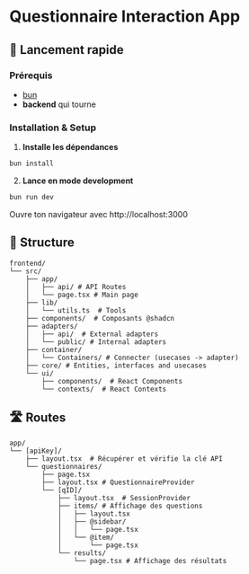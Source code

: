 # Questionnaire Interaction App

## 🚀 Lancement rapide

### Prérequis
- [bun](https://bun.com/docs/installation)
- **backend** qui tourne

### Installation & Setup

1. **Installe les dépendances**
```bash
bun install
```
2. **Lance en mode development**
```bash
bun run dev
```

Ouvre ton navigateur avec http://localhost:3000

## 📁 Structure
```
frontend/
└── src/
    ├── app/
    │   ├── api/ # API Routes
    │   └── page.tsx # Main page
    ├── lib/
    │   └── utils.ts  # Tools
    ├── components/  # Composants @shadcn
    ├── adapters/ 
    │   ├── api/  # External adapters
    │   └── public/ # Internal adapters
    ├── container/
    │   └── Containers/ # Connecter (usecases -> adapter)
    ├── core/ # Entities, interfaces and usecases
    └── ui/
        ├── components/  # React Components
        └── contexts/  # React Contexts
```

## 🛣️ Routes

```
app/
└── [apiKey]/
    ├── layout.tsx  # Récupérer et vérifie la clé API
    └── questionnaires/
        ├── page.tsx
        ├── layout.tsx # QuestionnaireProvider
        └── [qID]/
            ├── layout.tsx  # SessionProvider
            ├── items/ # Affichage des questions
            │   ├── layout.tsx
            │   ├── @sidebar/
            │   │   └── page.tsx
            │   └── @item/
            │       └── page.tsx
            └── results/
                └── page.tsx # Affichage des résultats
```

 